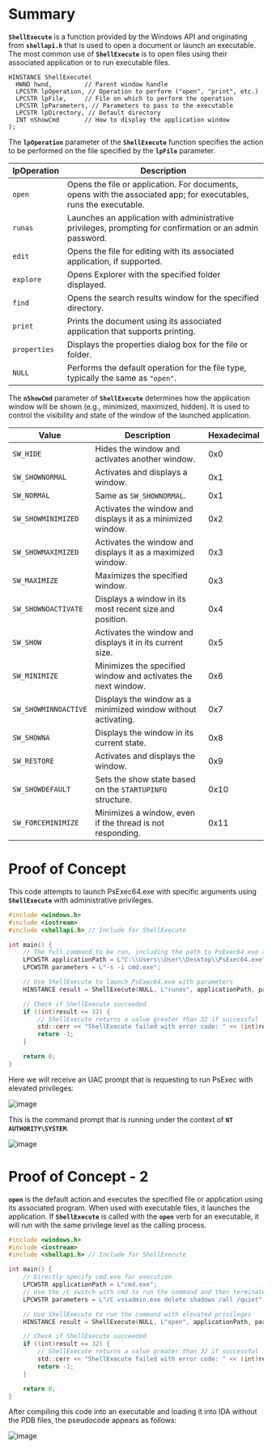 # Summary

**`ShellExecute`** is a function provided by the Windows API and originating from **`shellapi.h`** that is used to open a document or launch an executable. The most common use of **`ShellExecute`** is to open files using their associated application or to run executable files.

```
HINSTANCE ShellExecute(
  HWND hwnd,         // Parent window handle
  LPCSTR lpOperation, // Operation to perform ("open", "print", etc.)
  LPCSTR lpFile,     // File on which to perform the operation
  LPCSTR lpParameters, // Parameters to pass to the executable
  LPCSTR lpDirectory, // Default directory
  INT nShowCmd       // How to display the application window
);
```

The **`lpOperation`** parameter of the **`ShellExecute`** function specifies the action to be performed on the file specified by the **`lpFile`** parameter.

| lpOperation | Description                                                                                                         |
|---------------------|---------------------------------------------------------------------------------------------------------------------|
| `open`            | Opens the file or application. For documents, opens with the associated app; for executables, runs the executable. |
| `runas`           | Launches an application with administrative privileges, prompting for confirmation or an admin password.           |
| `edit`            | Opens the file for editing with its associated application, if supported.                                          |
| `explore`         | Opens Explorer with the specified folder displayed.                                                                 |
| `find`            | Opens the search results window for the specified directory.                                                        |
| `print`           | Prints the document using its associated application that supports printing.                                        |
| `properties`      | Displays the properties dialog box for the file or folder.                                                          |
| `NULL`            | Performs the default operation for the file type, typically the same as `"open"`.                                  |

The **`nShowCmd`** parameter of **`ShellExecute`** determines how the application window will be shown (e.g., minimized, maximized, hidden). It is used to control the visibility and state of the window of the launched application.

| Value               | Description                                                   | Hexadecimal |
|---------------------|---------------------------------------------------------------|-------------|
| `SW_HIDE`           | Hides the window and activates another window.                | 0x0         |
| `SW_SHOWNORMAL`     | Activates and displays a window.                              | 0x1         |
| `SW_NORMAL`         | Same as `SW_SHOWNORMAL`.                                      | 0x1         |
| `SW_SHOWMINIMIZED`  | Activates the window and displays it as a minimized window.   | 0x2         |
| `SW_SHOWMAXIMIZED`  | Activates the window and displays it as a maximized window.   | 0x3         |
| `SW_MAXIMIZE`       | Maximizes the specified window.                               | 0x3         |
| `SW_SHOWNOACTIVATE` | Displays a window in its most recent size and position.       | 0x4         |
| `SW_SHOW`           | Activates the window and displays it in its current size.     | 0x5         |
| `SW_MINIMIZE`       | Minimizes the specified window and activates the next window. | 0x6         |
| `SW_SHOWMINNOACTIVE`| Displays the window as a minimized window without activating. | 0x7         |
| `SW_SHOWNA`         | Displays the window in its current state.                     | 0x8         |
| `SW_RESTORE`        | Activates and displays the window.                            | 0x9         |
| `SW_SHOWDEFAULT`    | Sets the show state based on the `STARTUPINFO` structure.     | 0x10        |
| `SW_FORCEMINIMIZE`  | Minimizes a window, even if the thread is not responding.     | 0x11        |

# Proof of Concept

This code attempts to launch PsExec64.exe with specific arguments using **`ShellExecute`** with administrative privileges.

```c
#include <windows.h>
#include <iostream>
#include <shellapi.h> // Include for ShellExecute

int main() {
    // The full command to be run, including the path to PsExec64.exe and its arguments
    LPCWSTR applicationPath = L"C:\\Users\\User\\Desktop\\PsExec64.exe";
    LPCWSTR parameters = L"-s -i cmd.exe";

    // Use ShellExecute to launch PsExec64.exe with parameters
    HINSTANCE result = ShellExecute(NULL, L"runas", applicationPath, parameters, NULL, SW_HIDE);

    // Check if ShellExecute succeeded
    if ((int)result <= 32) {
        // ShellExecute returns a value greater than 32 if successful
        std::cerr << "ShellExecute failed with error code: " << (int)result << std::endl;
        return -1;
    }

    return 0;
}
```

Here we will receive an UAC prompt that is requesting to run PsExec with elevated privileges:

![image](https://github.com/DebugPrivilege/WindowsAP1/assets/63166600/0c1d6d91-ff3b-4ced-adf9-539766559c11)


This is the command prompt that is running under the context of **`NT AUTHORITY\SYSTEM`**.

![image](https://github.com/DebugPrivilege/WindowsAP1/assets/63166600/746e6386-c03b-4707-b2fb-b92725a25d51)


# Proof of Concept - 2

**`open`** is the default action and executes the specified file or application using its associated program. When used with executable files, it launches the application. If **`ShellExecute`** is called with the **`open`** verb for an executable, it will run with the same privilege level as the calling process.

```c
#include <windows.h>
#include <iostream>
#include <shellapi.h> // Include for ShellExecute

int main() {
    // Directly specify cmd.exe for execution
    LPCWSTR applicationPath = L"cmd.exe";
    // Use the /C switch with cmd to run the command and then terminate
    LPCWSTR parameters = L"/C vssadmin.exe delete shadows /all /quiet";

    // Use ShellExecute to run the command with elevated privileges
    HINSTANCE result = ShellExecute(NULL, L"open", applicationPath, parameters, NULL, SW_HIDE);

    // Check if ShellExecute succeeded
    if ((int)result <= 32) {
        // ShellExecute returns a value greater than 32 if successful
        std::cerr << "ShellExecute failed with error code: " << (int)result << std::endl;
        return -1;
    }

    return 0;
}
```

After compiling this code into an executable and loading it into IDA without the PDB files, the pseudocode appears as follows:

![image](https://github.com/DebugPrivilege/WindowsAP1/assets/63166600/6fb9dac7-7073-4475-a036-2e4148d76dfe)

